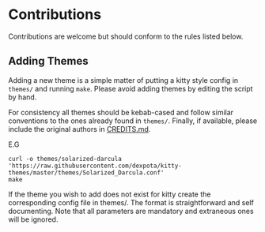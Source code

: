 # Contributions

Contributions are welcome but should conform to the rules listed below.

## Adding Themes

Adding a new theme is a simple matter of putting a kitty style config in
`themes/` and running `make`. Please avoid adding themes by editing the script
by hand. 

For consistency all themes should be kebab-cased and follow similar conventions
to the ones already found in `themes/`. Finally, if available, please include the
original authors in [CREDITS.md](CREDITS.md).

E.G

```
curl -o themes/solarized-darcula 'https://raw.githubusercontent.com/dexpota/kitty-themes/master/themes/Solarized_Darcula.conf'
make
```

If the theme you wish to add does not exist for kitty create the
corresponding config file in themes/. The format is straightforward and self
documenting. Note that all parameters are mandatory and extraneous ones
will be ignored.
